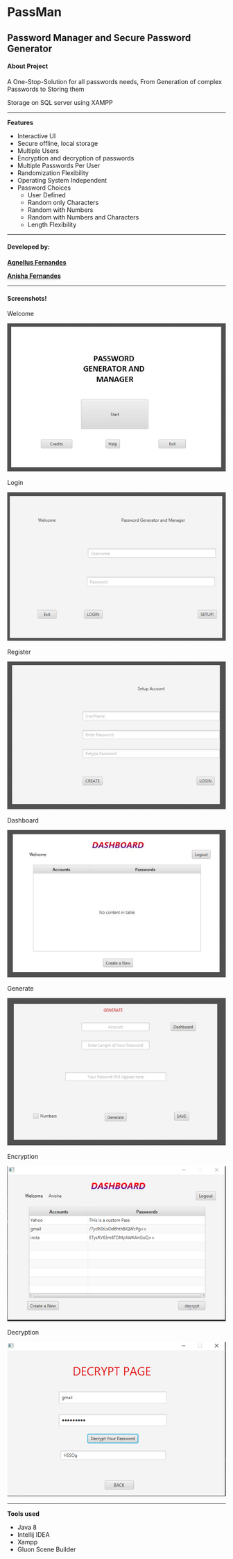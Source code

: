 
# PassMan
## Password Manager and Secure Password Generator
#### About Project

A One-Stop-Solution for all passwords needs, From Generation of complex Passwords to Storing them

Storage on SQL server using XAMPP
***
**Features**

 - Interactive UI
 - Secure offline, local storage
 - Multiple Users
 - Encryption and decryption of passwords
 - Multiple Passwords Per User
 - Randomization Flexibility
 - Operating System Independent
 - Password Choices
	 - User Defined
	 - Random only Characters
	 - Random with Numbers
	 - Random with Numbers and Characters
	 - Length Flexibility

***
#### Developed by: 
[**Agnellus Fernandes**](https://www.linkedin.com/in/agnellus-fernandes-81232b192)

[**Anisha Fernandes**](https://www.linkedin.com/in/anisha-fernandes-9063651a1)
***
#### Screenshots!

Welcome

![1](ScreenShots/1.JPG)

Login

![1](ScreenShots/2.JPG)

Register

![1](ScreenShots/3.JPG)

Dashboard

![1](ScreenShots/4.JPG)

Generate

![1](ScreenShots/5.JPG)

Encryption

![1](ScreenShots/pm1.PNG)

Decryption

![1](ScreenShots/pm2.PNG)

***
**Tools used**

 - Java 8
 - Intellij IDEA
 - Xampp
 - Gluon Scene Builder
